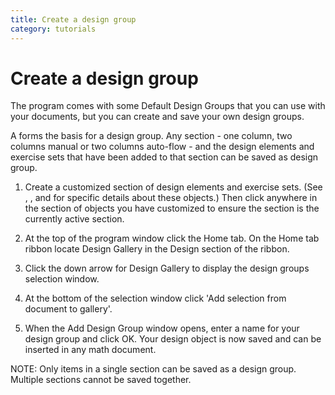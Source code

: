 ```yaml
---
title: Create a design group
category: tutorials
---
```


# Create a design group

The program comes with some Default Design Groups that you can use with your documents, but you can create and save your own design groups.

A forms the basis for a design group. Any section - one column, two columns manual or two columns auto-flow - and the design elements and exercise sets that have been added to that section can be saved as design group.

1. Create a customized section of design elements and exercise sets. (See , , and for specific details about these objects.) Then click anywhere in the section of objects you have customized to ensure the section is the currently active section.

2. At the top of the program window click the Home tab. On the Home tab ribbon locate Design Gallery in the Design section of the ribbon.

3. Click the down arrow for Design Gallery to display the design groups selection window.

4. At the bottom of the selection window click 'Add selection from document to gallery'.

5. When the Add Design Group window opens, enter a name for your design group and click OK. Your design object is now saved and can be inserted in any math document.

NOTE: Only items in a single section can be saved as a design group. Multiple sections cannot be saved together.
